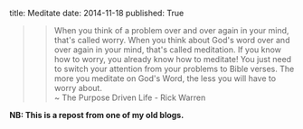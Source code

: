 title: Meditate
date: 2014-11-18
published: True

>> When you think of a problem over and over again in your mind, that's called worry. When you think about God's word over and over again in your mind, that's called meditation. If you know how to worry, you already know how to meditate! You just need to switch your attention from your problems to Bible verses. The more you meditate on God's Word, the less you will have to worry about.  
~ The Purpose Driven Life - Rick Warren

**NB: This is a repost from one of my old blogs.**
